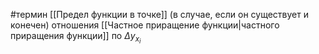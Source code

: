 #термин
[[Предел функции в точке]] (в случае, если он существует и конечен) отношения [[Частное приращение функции|частного приращения функции]] по $\Delta y_{x_i}$